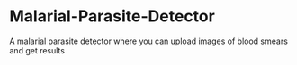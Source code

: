 # Malarial-Parasite-Detector
A malarial parasite detector where you can upload images of blood smears and get results
